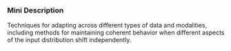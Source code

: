### Mini Description

Techniques for adapting across different types of data and modalities, including methods for maintaining coherent behavior when different aspects of the input distribution shift independently.
